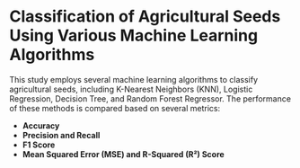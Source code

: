 # Classification of Agricultural Seeds Using Various Machine Learning Algorithms

This study employs several machine learning algorithms to classify agricultural seeds, including K-Nearest Neighbors (KNN), Logistic Regression, Decision Tree, and Random Forest Regressor. The performance of these methods is compared based on several metrics:

- **Accuracy**
- **Precision and Recall**
- **F1 Score**
- **Mean Squared Error (MSE) and R-Squared (R²) Score**

